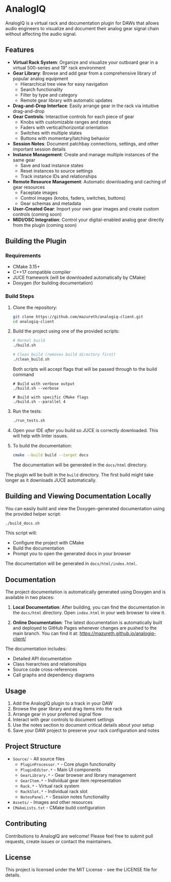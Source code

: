 # AnalogIQ

AnalogIQ is a virtual rack and documentation plugin for DAWs that allows audio engineers to visualize and document their analog gear signal chain without affecting the audio signal.

## Features

- **Virtual Rack System**: Organize and visualize your outboard gear in a virtual 500-series and 19" rack environment
- **Gear Library**: Browse and add gear from a comprehensive library of popular analog equipment
  - Hierarchical tree view for easy navigation
  - Search functionality
  - Filter by type and category
  - Remote gear library with automatic updates
- **Drag-and-Drop Interface**: Easily arrange gear in the rack via intuitive drag-and-drop
- **Gear Controls**: Interactive controls for each piece of gear
  - Knobs with customizable ranges and steps
  - Faders with vertical/horizontal orientation
  - Switches with multiple states
  - Buttons with momentary/latching behavior
- **Session Notes**: Document patchbay connections, settings, and other important session details
- **Instance Management**: Create and manage multiple instances of the same gear
  - Save and load instance states
  - Reset instances to source settings
  - Track instance IDs and relationships
- **Remote Resource Management**: Automatic downloading and caching of gear resources
  - Faceplate images
  - Control images (knobs, faders, switches, buttons)
  - Gear schemas and metadata
- **User-Created Gear**: Import your own gear images and create custom controls (coming soon)
- **MIDI/OSC Integration**: Control your digital-enabled analog gear directly from the plugin (coming soon)

## Building the Plugin

### Requirements

- CMake 3.15+
- C++17 compatible compiler
- JUCE framework (will be downloaded automatically by CMake)
- Doxygen (for building documentation)

### Build Steps

1. Clone the repository:
   ```bash
   git clone https://github.com/mazureth/analogiq-client.git
   cd analogiq-client
   ```

2. Build the project using one of the provided scripts:
   ```bash
   # Normal build
   ./build.sh
   
   # Clean build (removes build directory first)
   ./clean_build.sh
   ```

   Both scripts will accept flags that will be passed through to the build command

   ```
   # Build with verbose output
   ./build.sh --verbose
   
   # Build with specific CMake flags
   ./build.sh --parallel 4
   ```

3. Run the tests:
   ```bash
   ./run_tests.sh
   ```

4. Open your IDE _after_ you build so JUCE is correctly downloaded. This will help with linter issues.

5. To build the documentation:
   ```bash
   cmake --build build --target docs
   ```
   The documentation will be generated in the `docs/html` directory.

The plugin will be built in the `build` directory. The first build might take longer as it downloads JUCE automatically.

## Building and Viewing Documentation Locally

You can easily build and view the Doxygen-generated documentation using the provided helper script:

```sh
./build_docs.sh
```

This script will:
- Configure the project with CMake
- Build the documentation
- Prompt you to open the generated docs in your browser

The documentation will be generated in `docs/html/index.html`.

## Documentation

The project documentation is automatically generated using Doxygen and is available in two places:

1. **Local Documentation**: After building, you can find the documentation in the `docs/html` directory. Open `index.html` in your web browser to view it.

2. **Online Documentation**: The latest documentation is automatically built and deployed to GitHub Pages whenever changes are pushed to the main branch. You can find it at: https://mazureth.github.io/analogiq-client/

The documentation includes:
- Detailed API documentation
- Class hierarchies and relationships
- Source code cross-references
- Call graphs and dependency diagrams

## Usage

1. Add the AnalogIQ plugin to a track in your DAW
2. Browse the gear library and drag items into the rack
3. Arrange gear in your preferred signal flow
4. Interact with gear controls to document settings
5. Use the notes section to document critical details about your setup
6. Save your DAW project to preserve your rack configuration and notes

## Project Structure

- `Source/` - All source files
  - `PluginProcessor.*` - Core plugin functionality
  - `PluginEditor.*` - Main UI components
  - `GearLibrary.*` - Gear browser and library management
  - `GearItem.*` - Individual gear item representation
  - `Rack.*` - Virtual rack system
  - `RackSlot.*` - Individual rack slot
  - `NotesPanel.*` - Session notes functionality
- `Assets/` - Images and other resources
- `CMakeLists.txt` - CMake build configuration

## Contributing

Contributions to AnalogIQ are welcome! Please feel free to submit pull requests, create issues or contact the maintainers.

## License

This project is licensed under the MIT License - see the LICENSE file for details. 